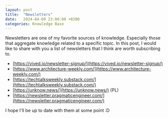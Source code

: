 ```yaml
---
layout: post
title:  "Newsletters"
date:   2024-04-09 23:00:00 +0200
categories: Knowledge Base
---
```


Newsletters are one of my favorite sources of knowledge. 
Especially those that aggregate knowledge related to a specific topic. 
In this post, I would like to share with you a list of newsletters that I think are worth subscribing to. 

* [https://vived.io/newsletter-signup/](https://vived.io/newsletter-signup/)
* [https://www.architecture-weekly.com/](https://www.architecture-weekly.com/)
* [https://techtalksweekly.substack.com/](https://techtalksweekly.substack.com/)
* [https://unknow.news/](https://unknow.news/) (PL)
* [https://newsletter.pragmaticengineer.com/](https://newsletter.pragmaticengineer.com/)


I hope I'll be up to date with them at some point :D